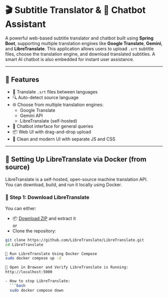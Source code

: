 # 🎬 Subtitle Translator & 💬 Chatbot Assistant

A powerful web-based subtitle translator and chatbot built using **Spring Boot**, supporting multiple translation engines like **Google Translate**, **Gemini**, and **LibreTranslate**. This application allows users to upload `.srt` subtitle files, choose the translation engine, and download translated subtitles. A smart AI chatbot is also embedded for instant user assistance.

---

## 🚀 Features

- 🎯 Translate `.srt` files between languages
- 🔍 Auto-detect source language
- 🌐 Choose from multiple translation engines:
  - Google Translate
  - Gemini API
  - LibreTranslate (self-hosted)
- 🧠 Chatbot interface for general queries
- 📦 Web UI with drag-and-drop upload
- 🌙 Clean and modern UI with separate JS and CSS

---

## 🐳 Setting Up LibreTranslate via Docker (from source)

LibreTranslate is a self-hosted, open-source machine translation API.  
You can download, build, and run it locally using Docker.

### 🔽 Step 1: Download LibreTranslate

You can either:

- 📦 [Download ZIP](https://github.com/LibreTranslate/LibreTranslate/archive/refs/heads/main.zip) and extract it  
  or  
- Clone the repository:

```bash
git clone https://github.com/LibreTranslate/LibreTranslate.git
cd LibreTranslate

🐳 Run LibreTranslate Using Docker Compose
sudo docker compose up -d

🧪 Open in Browser and Verify LibreTranslate is Running:
http://localhost:5000

- How to stop LibreTranslate:
  ```bash
  sudo docker compose down
